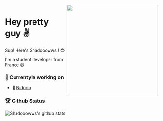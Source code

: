 <img align='right' src="https://media1.giphy.com/media/H7f5ZGjvKXBaLbBigO/giphy.gif" width="300">

# Hey pretty guy ✌

Sup! Here's Shadooowws ! 😎

I'm a student developer from France 😄

### 🚧 Currentyle working on

- 🤖 [Nidorio](https://github.com/nidorio)

### 🏆 Github Status
![Shadooowws's github stats](https://github-readme-stats.vercel.app/api?username=Shadooowws&show_icons=true&theme=nightowl&count_private=true&hide=stars,issuers,prs,contribs)